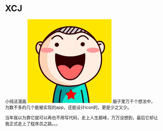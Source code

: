 # XCJ
小纯洁漫画 ![icon](https://github.com/Apanlin/XCJ/blob/master/icon/icon.jpg)
脑子里万千个想法中，为数不多的几个能被实现的app，还能设计icon的，更是少之又少。

当年我以为靠它就可以再也不用写代码，走上人生巅峰，万万没想到，最后它却让我正式走上了程序员之路。。。


